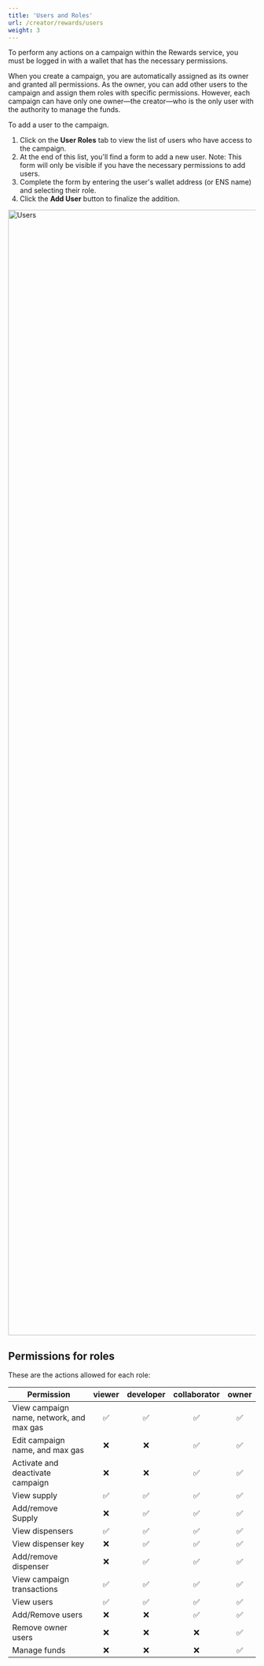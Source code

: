 ```yaml
---
title: 'Users and Roles'
url: /creator/rewards/users
weight: 3
---
```


To perform any actions on a campaign within the Rewards service, you must be logged in with a wallet that has the necessary permissions.

When you create a campaign, you are automatically assigned as its owner and granted all permissions. As the owner, you can add other users to the campaign and assign them roles with specific permissions. However, each campaign can have only one owner—the creator—who is the only user with the authority to manage the funds.

To add a user to the campaign.

1. Click on the **User Roles** tab to view the list of users who have access to the campaign.
2. At the end of this list, you'll find a form to add a new user. Note: This form will only be visible if you have the necessary permissions to add users.
4. Complete the form by entering the user's wallet address (or ENS name) and selecting their role.
5. Click the **Add User** button to finalize the addition.

<img src="/images/rewards/users.png" alt="Users" width="2284" hegiht="689" />

## Permissions for roles

These are the actions allowed for each role:

| Permission                               | viewer | developer | collaborator | owner |
| ---------------------------------------- | :----: | :-------: | :----------: | :---: |
| View campaign name, network, and max gas |   ✅   |    ✅     |      ✅      |  ✅   |
| Edit campaign name, and max gas          |   ❌   |    ❌     |      ✅      |  ✅   |
| Activate and deactivate campaign         |   ❌   |    ❌     |      ✅      |  ✅   |
| View supply                              |   ✅   |    ✅     |      ✅      |  ✅   |
| Add/remove Supply                        |   ❌   |    ✅     |      ✅      |  ✅   |
| View dispensers                          |   ✅   |    ✅     |      ✅      |  ✅   |
| View dispenser key                       |   ❌   |    ✅     |      ✅      |  ✅   |
| Add/remove dispenser                     |   ❌   |    ✅     |      ✅      |  ✅   |
| View campaign transactions               |   ✅   |    ✅     |      ✅      |  ✅   |
| View users                               |   ✅   |    ✅     |      ✅      |  ✅   |
| Add/Remove users                         |   ❌   |    ❌     |      ✅      |  ✅   |
| Remove owner users                       |   ❌   |    ❌     |      ❌      |  ✅   |
| Manage funds                             |   ❌   |    ❌     |      ❌      |  ✅   |
